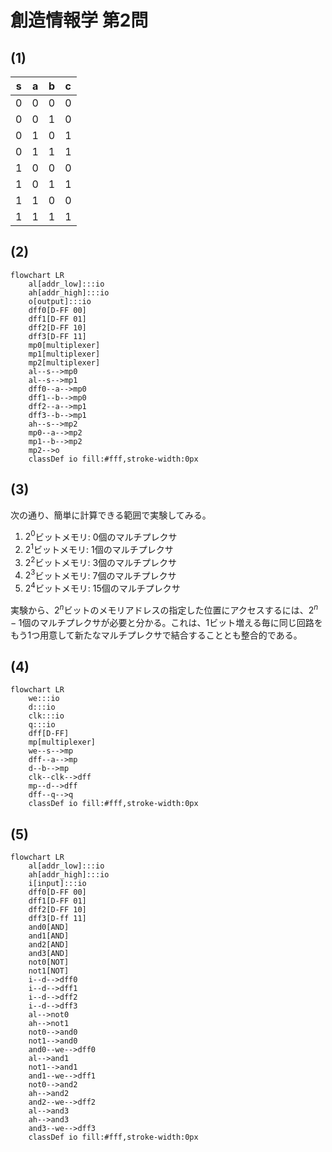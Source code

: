 # 創造情報学 第2問

## (1)

| s   | a   | b   | c   |
| --- | --- | --- | --- |
| 0   | 0   | 0   | 0   |
| 0   | 0   | 1   | 0   |
| 0   | 1   | 0   | 1   |
| 0   | 1   | 1   | 1   |
| 1   | 0   | 0   | 0   |
| 1   | 0   | 1   | 1   |
| 1   | 1   | 0   | 0   |
| 1   | 1   | 1   | 1   |

## (2)

```mermaid
flowchart LR
    al[addr_low]:::io
    ah[addr_high]:::io
    o[output]:::io
    dff0[D-FF 00]
    dff1[D-FF 01]
    dff2[D-FF 10]
    dff3[D-FF 11]
    mp0[multiplexer]
    mp1[multiplexer]
    mp2[multiplexer]
    al--s-->mp0
    al--s-->mp1
    dff0--a-->mp0
    dff1--b-->mp0
    dff2--a-->mp1
    dff3--b-->mp1
    ah--s-->mp2
    mp0--a-->mp2
    mp1--b-->mp2
    mp2-->o
    classDef io fill:#fff,stroke-width:0px
```

## (3)

次の通り、簡単に計算できる範囲で実験してみる。

1. $2^0$ビットメモリ: 0個のマルチプレクサ
2. $2^1$ビットメモリ: 1個のマルチプレクサ
3. $2^2$ビットメモリ: 3個のマルチプレクサ
4. $2^3$ビットメモリ: 7個のマルチプレクサ
5. $2^4$ビットメモリ: 15個のマルチプレクサ

実験から、$2^n$ビットのメモリアドレスの指定した位置にアクセスするには、$2^n-1$個のマルチプレクサが必要と分かる。これは、1ビット増える毎に同じ回路をもう1つ用意して新たなマルチプレクサで結合することとも整合的である。

## (4)

```mermaid
flowchart LR
    we:::io
    d:::io
    clk:::io
    q:::io
    dff[D-FF]
    mp[multiplexer]
    we--s-->mp
    dff--a-->mp
    d--b-->mp
    clk--clk-->dff
    mp--d-->dff
    dff--q-->q
    classDef io fill:#fff,stroke-width:0px
```

## (5)

```mermaid
flowchart LR
    al[addr_low]:::io
    ah[addr_high]:::io
    i[input]:::io
    dff0[D-FF 00]
    dff1[D-FF 01]
    dff2[D-FF 10]
    dff3[D-ff 11]
    and0[AND]
    and1[AND]
    and2[AND]
    and3[AND]
    not0[NOT]
    not1[NOT]
    i--d-->dff0
    i--d-->dff1
    i--d-->dff2
    i--d-->dff3
    al-->not0
    ah-->not1
    not0-->and0
    not1-->and0
    and0--we-->dff0
    al-->and1
    not1-->and1
    and1--we-->dff1
    not0-->and2
    ah-->and2
    and2--we-->dff2
    al-->and3
    ah-->and3
    and3--we-->dff3
    classDef io fill:#fff,stroke-width:0px
```

